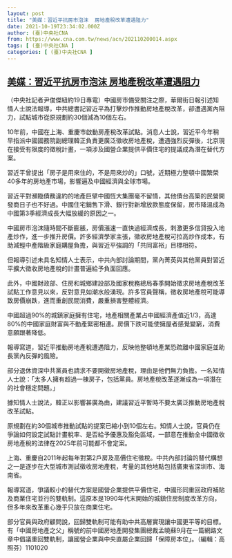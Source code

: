 ```yaml
---
layout: post
title: "美媒：習近平抗房市泡沫  房地產稅改革遭遇阻力"
date: 2021-10-19T23:34:02.000Z
author: (臺)中央社CNA
from: https://www.cna.com.tw/news/acn/202110200014.aspx
tags: [ (臺)中央社CNA ]
categories: [ (臺)中央社CNA ]
---
```

<!--1634686442000-->
[美媒：習近平抗房市泡沫  房地產稅改革遭遇阻力](https://www.cna.com.tw/news/acn/202110200014.aspx)
------

<div>
<div></div><div><p>（中央社記者尹俊傑紐約19日專電）中國房市備受關注之際，華爾街日報引述知情人士說法報導，中共總書記習近平為打擊炒作推動房地產稅改革，卻遭遇黨內阻力，試點城市從原規劃約30個減為10個左右。</p><p>10年前，中國在上海、重慶市啟動房產稅改革試點。消息人士說，習近平今年稍早指派中國國務院副總理韓正負責更廣泛徵收房地產稅，遭遇強烈反彈後，北京現在接受有限度的徵稅計畫，一項涉及國營企業提供平價住宅的提議成為潛在替代方案。</p><p>習近平曾提出「房子是用來住的，不是用來炒的」口號，近期極力整頓中國繁榮40多年的房地產市場，影響遍及中國經濟與全球市場。</p><p>習近平對瀕臨債務違約的地產巨擘中國恆大集團毫不留情，其他債台高築的民營開發商日子也不好過。中國住宅銷售下滑、銀行對新增放款態度保留，房市降溫成為中國第3季經濟成長大幅放緩的原因之一。</p><p>中國房市泡沫隨時間不斷膨脹，房價漲速一直快過經濟成長，刺激更多信貸投入地產炒作，進一步推升房價。許多經濟學家主張，徵收房地產稅可拉高炒作成本，有助減輕中產階級家庭購屋負擔，與習近平強調的「共同富裕」目標相符。</p><p>但報導引述未具名知情人士表示，中共內部討論期間，黨內菁英與其他黨員對習近平擴大徵收房地產稅的計畫普遍給予負面回應。</p><p>此外，中國財政部、住房和城鄉建設部及國家稅務總局春季開始徵求房地產稅改革試點工作意見以來，反對意見如潮水般湧現。許多官員聲稱，徵收房地產稅可能導致房價崩跌，進而重創民間消費，嚴重損害整體經濟。</p><p>中國超過90%的城鎮家庭擁有住宅，地產相關產業占中國經濟產值近1/3，高達80%的中國家庭財富與不動產緊密相連。房價下跌可能使擁屋者感覺變窮，消費意願跟著降低。</p><p>報導寫道，習近平推動房地產稅遭遇阻力，反映他整頓地產業恐疏離中國家庭並助長黨內反彈的風險。</p><p>部分退休資深中共黨員也請求不要開徵房地產稅，理由是他們無力負擔。一名知情人士說：「太多人擁有超過一棟房子，包括黨員。房地產稅改革逐漸成為一項潛在的社會穩定問題。」</p><p>據知情人士說法，韓正以影響甚廣為由，建議習近平暫時不要太廣泛推動房地產稅改革試點。</p><p>原規劃在約30個城市推動試點的提案已縮小到10個左右。知情人士說，官員仍在爭論如何設定試點計畫稅率、是否給予優惠及豁免區域，一部意在推動全中國徵收房地產稅的法律在2025年前可能都不會定案。</p><p>上海、重慶自2011年起每年對第2戶房及高價住宅徵稅。中共內部討論的替代構想之一是逐步在大型城市測試徵收房地產稅，考量的其他地點包括廣東省深圳市、海南省。</p><p>報導寫道，爭議較小的替代方案是國營企業提供平價住宅，中國形同重回政府補貼及商業住宅並行的雙軌制。這原本是1990年代末開始的城鎮住房制度改革方向，但多年來改革重心幾乎只放在商業住宅。</p><p>部分官員與政府顧問說，回歸雙軌制可能有助中共高層實現讓中國更平等的目標。有「中國房地產之父」稱號的前中國房地產開發集團總裁孟曉蘇9月在一篇網路文章中倡議重回雙軌制，讓國營企業與中央直屬企業回歸「保障房本位」。（編輯：高照芬）1101020</p></div>
</div>
